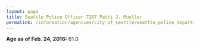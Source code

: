 ```yaml
---
layout: page
title: Seattle Police Officer 7267 Patti J. Mueller
permalink: /information/agencies/city_of_seattle/seattle_police_department/copbook/7267/
---
```


**Age as of Feb. 24, 2016:** 61.0
